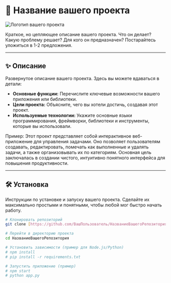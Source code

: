 # 🚀 Название вашего проекта

![Логотип вашего проекта](https://via.placeholder.com/150)

Краткое, но цепляющее описание вашего проекта. Что он делает? Какую проблему решает? Для кого он предназначен? Постарайтесь уложиться в 1-2 предложения.

---

## ✨ Описание

Развернутое описание вашего проекта. Здесь вы можете вдаваться в детали:
* **Основные функции:** Перечислите ключевые возможности вашего приложения или библиотеки.
* **Цели проекта:** Объясните, чего вы хотели достичь, создавая этот проект.
* **Используемые технологии:** Укажите основные языки программирования, фреймворки, библиотеки и инструменты, которые вы использовали.

Пример:
Этот проект представляет собой интерактивное веб-приложение для управления задачами. Оно позволяет пользователям создавать, редактировать, помечать как выполненные и удалять задачи, а также организовывать их по категориям. Основная цель заключалась в создании чистого, интуитивно понятного интерфейса для повышения продуктивности.

---

## 🛠 Установка

Инструкции по установке и запуску вашего проекта. Сделайте их максимально простыми и понятными, чтобы любой мог быстро начать работу.

```bash
# Клонировать репозиторий
git clone [https://github.com/ВашПользователь/НазваниеВашегоРепозитория.git](https://github.com/ВашПользователь/НазваниеВашегоРепозитория.git)

# Перейти в директорию проекта
cd НазваниеВашегоРепозитория

# Установить зависимости (пример для Node.js/Python)
# npm install
# pip install -r requirements.txt

# Запустить приложение (пример)
# npm start
# python app.py